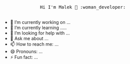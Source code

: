 <p align="center">
  <samp>
        Hi I'm Malek  👋 :woman_developer: 
   </samp>
  <br><br>
</p>
  


- 🔭 I’m currently working on ...
- 🌱 I’m currently learning .....
- 🤔 I’m looking for help with ...
- 💬 Ask me about ...
- 📫 How to reach me: ...
- 😄 Pronouns: ...
- ⚡ Fun fact: ...

